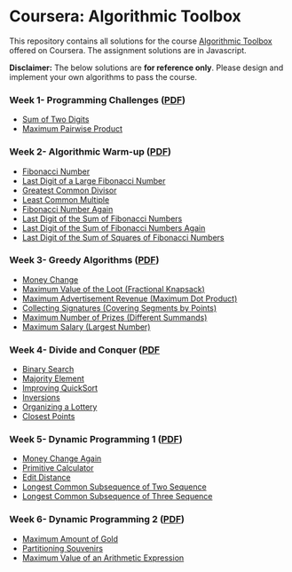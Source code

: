 # Coursera: Algorithmic Toolbox

This repository contains all solutions for the course [Algorithmic Toolbox](https://www.coursera.org/learn/algorithmic-toolbox) offered on Coursera. The assignment solutions are in Javascript.

**Disclaimer:** The below solutions are **for reference only**. Please design and implement your own algorithms to pass the course.

### Week 1- Programming Challenges ([PDF]())

- [Sum of Two Digits]()
- [Maximum Pairwise Product]()

### Week 2- Algorithmic Warm-up ([PDF]())

- [Fibonacci Number]()
- [Last Digit of a Large Fibonacci Number]()
- [Greatest Common Divisor]()
- [Least Common Multiple]()
- [Fibonacci Number Again]()
- [Last Digit of the Sum of Fibonacci Numbers]()
- [Last Digit of the Sum of Fibonacci Numbers Again]()
- [Last Digit of the Sum of Squares of Fibonacci Numbers]()

### Week 3- Greedy Algorithms ([PDF]())

- [Money Change]()
- [Maximum Value of the Loot (Fractional Knapsack)]()
- [Maximum Advertisement Revenue (Maximum Dot Product)]()
- [Collecting Signatures (Covering Segments by Points)]()
- [Maximum Number of Prizes (Different Summands)]()
- [Maximum Salary (Largest Number)]()

### Week 4- Divide and Conquer ([PDF]()

- [Binary Search]()
- [Majority Element]()
- [Improving QuickSort]()
- [Inversions]()
- [Organizing a Lottery]()
- [Closest Points]()

### Week 5- Dynamic Programming 1 ([PDF]())

- [Money Change Again]()
- [Primitive Calculator]()
- [Edit Distance]()
- [Longest Common Subsequence of Two Sequence]()
- [Longest Common Subsequence of Three Sequence]()

### Week 6- Dynamic Programming 2 ([PDF]())

- [Maximum Amount of Gold]()
- [Partitioning Souvenirs]()
- [Maximum Value of an Arithmetic Expression]()
